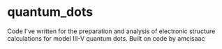 # quantum_dots
Code I've written for the preparation and analysis of electronic structure calculations for model III-V quantum dots. Built on code by amcisaac
